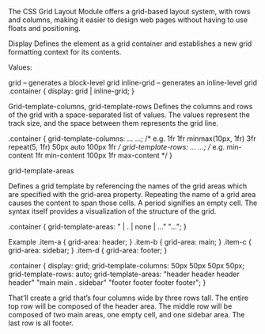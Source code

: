 The CSS Grid Layout Module offers a grid-based layout system, with rows and columns, making it easier to design web pages without having to use floats and positioning.

Display 
Defines the element as a grid container and establishes a new grid formatting context for its contents.

Values:

grid – generates a block-level grid
inline-grid – generates an inline-level grid
.container {
  display: grid | inline-grid;
}

Grid-template-columns, grid-template-rows
Defines the columns and rows of the grid with a space-separated list of values. The values represent the track size, and the space between them represents the grid line.

.container {
  grid-template-columns: ...  ...;
  /* e.g. 
      1fr 1fr
      minmax(10px, 1fr) 3fr
      repeat(5, 1fr)
      50px auto 100px 1fr
  */
  grid-template-rows: ... ...;
  /* e.g. 
      min-content 1fr min-content
      100px 1fr max-content
  */
}

grid-template-areas

Defines a grid template by referencing the names of the grid areas which are specified with the grid-area property. Repeating the name of a grid area causes the content to span those cells. A period signifies an empty cell. The syntax itself provides a visualization of the structure of the grid.

.container {
  grid-template-areas: 
    "<grid-area-name> | . | none | ..."
    "...";
}

Example
.item-a {
  grid-area: header;
}
.item-b {
  grid-area: main;
}
.item-c {
  grid-area: sidebar;
}
.item-d {
  grid-area: footer;
}

.container {
  display: grid;
  grid-template-columns: 50px 50px 50px 50px;
  grid-template-rows: auto;
  grid-template-areas: 
    "header header header header"
    "main main . sidebar"
    "footer footer footer footer";
}

That’ll create a grid that’s four columns wide by three rows tall. The entire top row will be composed of the header area. The middle row will be composed of two main areas, one empty cell, and one sidebar area. The last row is all footer.
